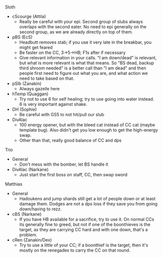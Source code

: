Sloth
- cScourge (Attila)
	- Really be careful with your epi. Second group of slubs always overlaps with the second eater. No need to epi generally on the second group, as we are already directly on top of them.
- pBS (EcS)
	- Headbutt removes stab; if you use it very late in the breakbar, you might get feared
	- Be faster on the CC, 3->5->HB; F1s after if necessary
	- Give relevant information in your calls. "I am down/dead" is relevant, but what is more relevant is what that means. So "BS dead, backup third shroom needed" is a better call than "I am dead" and then people first need to figure out what you are, and what action we need to take based on that.
- pSlb (Zanakin)
	- Always gazelle here
- hTemp (Quaggan)
	- Try not to use 6 for self healing; try to use going into water instead. 6 is very important against shake.
- DH (Sophie)
	- Be careful with GS5 to not hit/pull our slub
- DivAlac
	- 100 energy opener, but with the bleed cat instead of CC cat (maybe template bug). Also didn't get you low enough to get the high-energy swap.
	- Other than that, really good balance of CC and dps
	
Trio
- General
	- Don't mess with the bomber, let BS handle it
- DivAlac (Narkane)
	- Just start the first boss on staff, CC, then swap sword
	
Matthias
- General
	- Hadoukens and jump shards still get a lot of people down or at least damage them. Dodges are not a dps loss if they save you from going down/having to rezz.
- cBS (Narkane)
	- If you have HB available for a sacrifice, try to use it. On normal CCs its generally fine to greed, but not if one of the boonthieves is the target, as they are carrying CC hard and with one down, that's a problem.
- cRen (Zanakin/Dex)
	- Try to use a little of your CC; if a boonthief is the target, then it's mostly on the renegades to carry the CC on that round.
